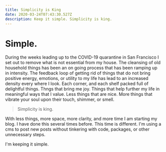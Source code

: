 ```yaml
---
title: Simplicity is King
date: 2020-03-24T07:43:30.527Z
description: Keep it simple. Simplicity is king.
---
```

# Simple.

During the weeks leading up to the COVID-19 quarantine in San Francisco I set out to remove what is not essential from my house. The cleansing of old household things has been an on going process that has been ramping up in intensity. The feedback loop of getting rid of things that do not bring positive energy, emotions, or utility to my life has lead to an increased density every where I look. Each corner, and each shelf packed full of delightful things. Thngs that bring me joy. Things that help further my life in meaningful ways that I value. Less things that are nice. More things that vibrate your soul upon their touch, shimmer, or smell.

> Simplicity is king.

With less things, more space, more clarity, and more time I am starting my blog. I have done this several times before. This time is different. I'm using a cms to post new posts without tinkering with code, packages, or other unnecessary steps. 

I'm keeping it simple.